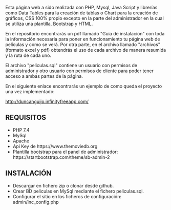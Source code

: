 
Esta página web a sido realizada con PHP, Mysql, Java Script y librerías como Data Tables para la creación de tablas o Chart para la creación de gráficos, CSS 100% propio excepto en la parte del administrador en la cual se utiliza una plantilla, Bootstrap y HTML.

En el repositorio encontrarás un pdf llamado "Guia de instalacion" con toda la información necesaria para poner en funcionamiento tu página web de películas y como se verá. Por otra parte, en el archivo llamado "archivos" (formato excel y pdf) obtendrás el uso de cada archivo de manera resumida y la ruta de cada uno.

El archivo "peliculas.sql" contiene un usuario con permisos de administrador y otro usuario con permisos de cliente para poder tener acceso a ambas partes de la página.

En el siguiente enlace encontrarás un ejemplo de como queda el proyecto una vez implementado:

http://duncanguijo.infinityfreeapp.com/

<h2>REQUISITOS</h2>

<ul>
<li>PHP 7.4</li>
<li>MySql</li>
<li>Apache</li>
<li>Api Key de https://www.themoviedb.org</li>
<li>Plantilla bootstrap para el panel de administrador: https://startbootstrap.com/theme/sb-admin-2</li>
</ul>

<h2>INSTALACIÓN</h2>

<ul>
<li>Descargar en fichero zip o clonar desde github.</li>
<li>Crear BD peliculas en MySql mediante el fichero peliculas.sql.</li>
<li>Configurar el sitio en los ficheros de configuración: admin/inc_config.php</li>
</ul>

